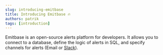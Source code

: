 ```yaml
---
slug: introducing-emitbase
title: Introducing Emitbase 🔥
authors: patrik
tags: [introduction]
---
```


Emitbase is an open-source alerts platform for developers. It allows you to connect to a database, define the logic of alerts in SQL, and specify channels for alerts (Email or [Slack](https://slack.com/)). 
